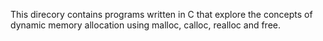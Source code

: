 This direcory contains programs written in C that explore the concepts of dynamic memory allocation using
malloc, calloc, realloc and free.
